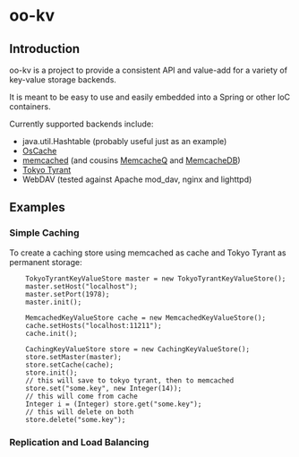 # oo-kv #

## Introduction ##

oo-kv is a project to provide a consistent API and value-add for a variety of
key-value storage backends.

It is meant to be easy to use and easily embedded into a Spring or other IoC containers.

Currently supported backends include:
 *   java.util.Hashtable (probably useful just as an example)
 *   [OsCache](http://www.opensymphony.com/oscache/ "OsCache")
 *   [memcached](http://www.danga.com/memcached/ "memcached") (and cousins [MemcacheQ](http://memcachedb.org/memcacheq/ "MemcacheQ") and [MemcacheDB](http://memcachedb.org/ "MemcacheDB"))
 *   [Tokyo Tyrant](http://tokyocabinet.sourceforge.net/tyrantdoc/ "Tokyo Tyrant")
 *   WebDAV (tested against Apache mod_dav, nginx and lighttpd)

## Examples ##

### Simple Caching ###

To create a caching store using memcached as cache and Tokyo Tyrant as
permanent storage:

		TokyoTyrantKeyValueStore master = new TokyoTyrantKeyValueStore();
		master.setHost("localhost");
		master.setPort(1978);
		master.init();

		MemcachedKeyValueStore cache = new MemcachedKeyValueStore();
		cache.setHosts("localhost:11211");
		cache.init();
		
		CachingKeyValueStore store = new CachingKeyValueStore();
		store.setMaster(master);
		store.setCache(cache);
		store.init();
		// this will save to tokyo tyrant, then to memcached
		store.set("some.key", new Integer(14));
		// this will come from cache
		Integer i = (Integer) store.get("some.key");
		// this will delete on both
		store.delete("some.key");

### Replication and Load Balancing ###

